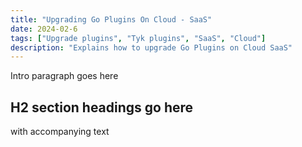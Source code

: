 ```yaml
---
title: "Upgrading Go Plugins On Cloud - SaaS"
date: 2024-02-6
tags: ["Upgrade plugins", "Tyk plugins", "SaaS", "Cloud"]
description: "Explains how to upgrade Go Plugins on Cloud SaaS"
---
```


Intro paragraph goes here

## H2 section headings go here 
with accompanying text
